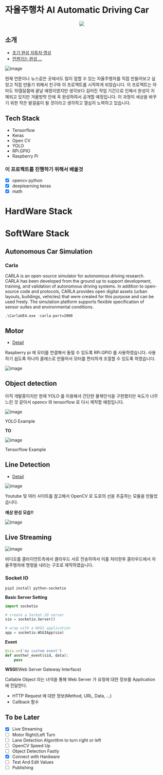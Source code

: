 # 자율주행차 AI Automatic Driving Car

<div align="center">
  <img src="https://user-images.githubusercontent.com/57530375/136566049-9c11741c-2e46-464e-862f-721ac7588849.png">
</div>

## 소개

- [초기 완성 자동차 영상](https://www.youtube.com/watch?v=kk2jRKFPXv0)
- [언젠가는 완성 ...]()

![image](https://github.com/yoonhero/OurAICar/blob/master/docs/software_structure.jpg?raw=true)

현재 언론이나 뉴스같은 곳에서도 많이 접할 수 있는 자율주행차를 직접 만들어보고 싶었고 직접 만들기 위해서 친구와 이 프로젝트를 시작하게 되었습니다. 이 프로젝트는 아마도 10월달쯤에 끝날 예정이였지만 생각보다 길어진 작업 기간으로 인해서 완성이 지체되고 있지만 겨울방학 안에 꼭 완성하여서 공개할 예정입니다. 이 과정이 세상을 바꾸기 위한 작은 발걸음이 될 것이라고 생각하고 열심히 노력하고 있습니다.

## Tech Stack

- Tensorflow
- Keras
- Open CV
- YOLO
- RPi.GPIO
- Raspberry Pi

### 이 프로젝트를 진행하기 위해서 배울것

- [x] opencv python
- [x] deeplearning keras
- [x] math

# HardWare Stack


# SoftWare Stack

## Autonomous Car Simulation

### Carla

CARLA is an open-source simulator for autonomous driving research. CARLA has been developed from the ground up to support development, training, and validation of autonomous driving systems. In addition to open-source code and protocols, CARLA provides open digital assets (urban layouts, buildings, vehicles) that were created for this purpose and can be used freely. The simulation platform supports flexible specification of sensor suites and environmental conditions.

```
.\CarlaUE4.exe -carla-port=2000
```




## Motor

- [Detail](https://github.com/yoonhero/OurAICar/tree/master/motor)

Raspberry pi 에 모터를 연결해서 돌릴 수 있도록 RPi.GPIO 를 사용하였습니다.
사용하기 쉽도록 하나의 클래스로 만들어서 모터를 편리하게 조절할 수 있도록 하였습니다.

![image](https://blog.kakaocdn.net/dn/8P2FX/btqDx5pALBs/LgjQPsu2XO63Jr95iIRqKk/img.png)

## Object detection

아직 개발중이지만 현재 YOLO 를 이용해서 간단한 물체인식을 구현했지만 속도가 너무 느린 것 같아서 opencv 와 tensorflow 로 다시 제작할 예정입니다.

![image](https://pjreddie.com/media/image/Screen_Shot_2018-03-24_at_10.48.42_PM.png)

YOLO Example

<strong>TO</strong>

![image](https://1.bp.blogspot.com/-HKhrGghm3Z4/Xwd6oWNmCnI/AAAAAAAADRQ/Hff-ZgjSDvo7op7aUtdN--WSuMohSMn-gCLcBGAsYHQ/s1600/tensorflow2objectdetection.png)

Tensorflow Example

## Line Detection

- [Detail](https://github.com/yoonhero/OurAICar/tree/master/lane_detection)

![image](https://github.com/yoonhero/OurAICar/blob/master/docs/line_detection.png?raw=true)

Youtube 및 여러 사이트를 참고해서 OpenCV 로 도로의 선을 추출하는 모듈을 만들었습니다.

<strong>예상 완성 모습!!</strong>

![image](https://i.ytimg.com/vi/G2VaJvNNp4k/hqdefault.jpg)

## Live Streaming

![image](https://github.com/yoonhero/OurAICar/blob/master/docs/liveStreaming.jpg?raw=true)

비디오를 클라이언트측에서 클라우드 서로 전송하여서 이를 처리한후 클라우드에서 자율주행차에 명령을 내리는 구조로 제작하였습니다.

### Socket IO

```
pip3 install python-socketio
```

<strong>Basic Server Setting</strong>

```python
import socketio

# create a Socket.IO server
sio = socketio.Server()

# wrap with a WSGI application
app = socketio.WSGIApp(sio)
```

<strong>Event</strong>

```python
@sio.on('my custom event')
def another_event(sid, data):
    pass
```

<strong>WSGI</strong>(Web Server Gateway Interface)

Callable Object 라는 녀석을 통해 Web Server 가 요청에 대한 정보를 Application 에 전달한다.

- HTTP Request 에 대한 정보(Method, URL, Data, ...)
- Callback 함수

## To be Later

- [x] Live Streaming
- [ ] Motor Right/Left Turn
- [ ] Lane Detection Algorithm to turn right or left
- [ ] OpenCV Speed Up
- [ ] Object Detection Fastly
- [x] Connect with Hardware
- [ ] Test And Edit Values
- [ ] Publishing
